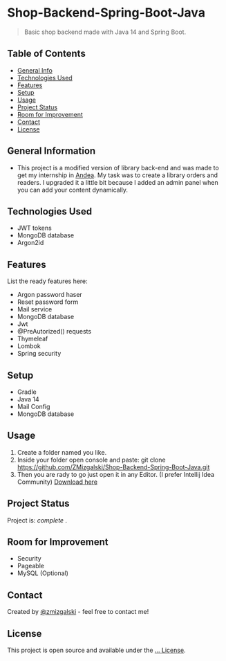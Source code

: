 
# Shop-Backend-Spring-Boot-Java
> Basic shop backend made with Java 14 and Spring Boot.

## Table of Contents
* [General Info](#general-information)
* [Technologies Used](#technologies-used)
* [Features](#features)
* [Setup](#setup)
* [Usage](#usage)
* [Project Status](#project-status)
* [Room for Improvement](#room-for-improvement)
* [Contact](#contact)
* [License](#license)

## General Information
- This project is a modified version of library back-end and was made to get my internship in [Andea](https://www.andea.com/). My task was to create a library orders and readers. I upgraded it a little bit because I added an admin panel when you can add your content dynamically.

## Technologies Used
- JWT tokens
- MongoDB database
- Argon2id

## Features
List the ready features here:
- Argon password haser
- Reset password form
- Mail service
- MongoDB database
- Jwt
- @PreAutorized() requests
- Thymeleaf
- Lombok
- Spring security

## Setup
- Gradle
- Java 14
- Mail Config
- MongoDB database

## Usage
1. Create a folder named you like.
2. Inside your folder open console and paste: git clone https://github.com/ZMizgalski/Shop-Backend-Spring-Boot-Java.git
3. Then you are rady to go just open it in any Editor. (I prefer Intellij Idea Community) [Download here](https://www.jetbrains.com/idea/download/#section=windows)

## Project Status
Project is:  _complete_ .

## Room for Improvement
- Security
- Pageable
- MySQL (Optional)

## Contact
Created by [@zmizgalski](https://zmizgalski.github.io/) - feel free to contact me!

## License
This project is open source and available under the [... License](https://github.com/ZMizgalski/Shop-Backend-Spring-Boot-Java/blob/master/LICENSE).
